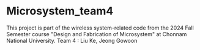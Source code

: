 # Microsystem_team4
This project is part of the wireless system-related code from the 2024 Fall Semester course "Design and Fabrication of Microsystem" at Chonnam National University.
Team 4 : Liu Ke, Jeong Gowoon

